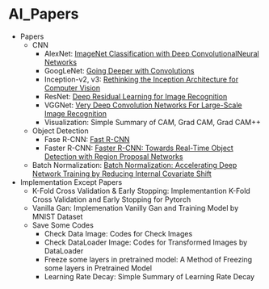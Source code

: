 # AI_Papers

* Papers
    * CNN
        * AlexNet: [ImageNet Classification with Deep ConvolutionalNeural Networks](https://papers.nips.cc/paper/2012/file/c399862d3b9d6b76c8436e924a68c45b-Paper.pdf)
        * GoogLeNet: [Going Deeper with Convolutions](https://arxiv.org/abs/1409.4842)
        * Inception-v2, v3: [Rethinking the Inception Architecture for Computer Vision](https://arxiv.org/pdf/1512.00567.pdf)
        * ResNet: [Deep Residual Learning for Image Recognition](https://arxiv.org/pdf/1512.03385.pdf)
        * VGGNet: [Very Deep Convolution Networks For Large-Scale Image Recognition](https://arxiv.org/pdf/1409.1556.pdf)
        * Visualization: Simple Summary of CAM, Grad CAM, Grad CAM++
    * Object Detection
        * Fase R-CNN: [Fast R-CNN](https://arxiv.org/pdf/1504.08083.pdf)
        * Faster R-CNN: [Faster R-CNN: Towards Real-Time Object Detection with Region Proposal Networks](https://arxiv.org/pdf/1506.01497.pdf)
    * Batch Normalization: [Batch Normalization: Accelerating Deep Network Training by Reducing Internal Covariate Shift](https://arxiv.org/pdf/1502.03167.pdf)
* Implementation Except Papers
    * K-Fold Cross Validation & Early Stopping: Implementantion K-Fold Cross Validation and Early Stopping for Pytorch
    * Vanilla Gan: Implemenation Vanilly Gan and Training Model by MNIST Dataset
    * Save Some Codes
        * Check Data Image: Codes for Check Images
        * Check DataLoader Image: Codes for Transformed Images by DataLoader
        * Freeze some layers in pretrained model: A Method of Freezing some layers in Pretrained Model
        * Learning Rate Decay: Simple Summary of Learning Rate Decay